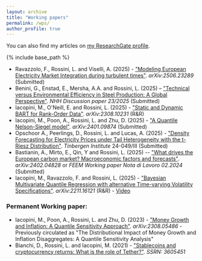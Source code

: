 ```yaml
---
layout: archive
title: "Working papers"
permalink: /wps/
author_profile: true
---
```


You can also find my articles on <a href="https://www.researchgate.net/profile/Luca-Rossini-2">my ResearchGate profile</a>.

{% include base_path %}

* Ravazzolo, F., Rossini, L. and Viselli, A. (2025) - ["Modeling European Electricity Market Integration during turbulent times"](https://arxiv.org/abs/2506.23289). _arXiv:2506.23289_ (Submitted)
* Benini, G., Enstad, E., Mersha, A.A. and Rossini, L. (2025) – ["Technical versus Environmental Efficiency in Steel Production: A Global Perspective"](https://openaccess.nhh.no/nhh-xmlui/handle/11250/3211422). _NHH Discussion paper 23/2025_ (Submitted)
* Iacopini, M., O'Neill, E. and Rossini, L. (2025) - ["Static and Dynamic BART for Rank-Order Data"](https://arxiv.org/abs/2308.10231). _arXiv:2308.10231_ (R&R)
* Iacopini, M., Poon, A., Rossini, L. and Zhu, D. (2025) - ["A Quantile Nelson-Siegel model"](https://arxiv.org/abs/2401.09874). _arXiv:2401.09874_ (Submitted)
* Opschoor A., Peerlings, D., Rossini, L. and Lucas, A. (2025) - ["Density Forecasting for Electricity Prices under Tail Heterogeneity with the t-Riesz Distribution"](https://tinbergen.nl/discussion-paper/6354/24-049-iii-density-forecasting-for-electricity-prices-under-tail-heterogeneity-with-the-t-riesz-distribution). _Tinbergen Institute_ 24-049/III (Submitted)
* Bastianin, A., Mirto, E., Qin, Y and Rossini, L. (2025) -- ["What drives the European carbon market? Macroeconomic factors and forecasts"](https://arxiv.org/abs/2402.04828). _arXiv:2402.04828_ or _FEEM Working paper Nota di Lavoro 02.2024_ (Submitted)
* Iacopini, M., Ravazzolo, F. and Rossini, L. (2025) - ["Bayesian Multivariate Quantile Regression with alternative Time-varying Volatility Specifications"](https://arxiv.org/abs/2211.16121). _arXiv:2211.16121_ (R&R) - [Video](https://www.youtube.com/watch?v=IsR1Fg_jSdg&t=412s)

### Permanent Working paper:
* Iacopini, M., Poon, A., Rossini, L. and Zhu, D. (2023) - ["Money Growth and Inflation: A Quantile Sensitivity Approach"](https://arxiv.org/abs/2308.05486). _arXiv:2308.05486_ - Previously circulated as "The Distributional Impact of Money Growth and Inflation Disaggregates: A Quantile Sensitivity Analysis"
* Bianchi, D., Rossini, L. and Iacopini, M. (2021) - ["Stablecoins and cryptocurrency returns: What is the role of Tether?"](https://papers.ssrn.com/sol3/papers.cfm?abstract_id=3605451). _SSRN: 3605451_

